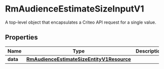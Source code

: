 

# RmAudienceEstimateSizeInputV1

A top-level object that encapsulates a Criteo API request for a single value.

## Properties

| Name | Type | Description | Notes |
|------------ | ------------- | ------------- | -------------|
|**data** | [**RmAudienceEstimateSizeEntityV1Resource**](RmAudienceEstimateSizeEntityV1Resource.md) |  |  [optional] |



